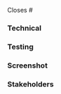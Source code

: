 <!-- What issue does this PR close? -->
Closes #

<!-- What does this PR achieve? [feature|hotfix|fix|refactor] -->


### Technical
<!-- What should be noted about the implementation? -->

### Testing
<!-- Steps for reviewer to reproduce/verify what this PR does/fixes. -->

### Screenshot
<!-- If this PR touches UI, please post evidence (screenshots) of it behaving correctly. -->

### Stakeholders
<!-- @ tag stakeholders of this bug -->


<!-- Attribution Disclaimer: By proposing this pull request, I affirm to have made a best-effort and exercised my discretion to make sure relevant sections of this code which non-trivially leverage code suggestions, code generation, or code snippets from sources (e.g. stackoverflow, github) have been annotated with basic attribution so reviewers & contributors may have confidence and access to the correct context to evaluate and use this code. -->
